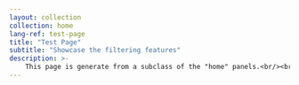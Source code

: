 ```yaml
---
layout: collection
collection: home
lang-ref: test-page
title: "Test Page"
subtitle: "Showcase the filtering features"
description: >-
    This page is generate from a subclass of the "home" panels.<br/><br/>This allows to tidy large collections according to the page where the content is displayed.
---
```

